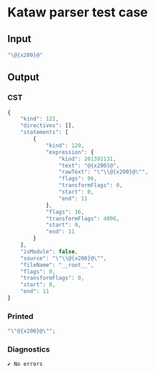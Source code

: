 # Kataw parser test case

## Input

`````js
"\@{x200}@"
`````

## Output

### CST

```javascript
{
    "kind": 122,
    "directives": [],
    "statements": [
        {
            "kind": 120,
            "expression": {
                "kind": 201392131,
                "text": "@{x200}@",
                "rawText": "\"\\@{x200}@\"",
                "flags": 96,
                "transformFlags": 0,
                "start": 0,
                "end": 11
            },
            "flags": 16,
            "transformFlags": 4096,
            "start": 0,
            "end": 11
        }
    ],
    "isModule": false,
    "source": "\"\\@{x200}@\"",
    "fileName": "__root__",
    "flags": 0,
    "transformFlags": 0,
    "start": 0,
    "end": 11
}
```

### Printed

```javascript
"\"@{x200}@\"";
```

### Diagnostics

```javascript
✔ No errors
```

